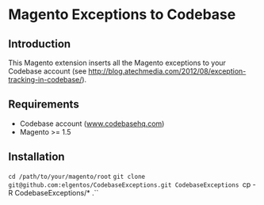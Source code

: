 Magento Exceptions to Codebase
=================

## Introduction ##
This Magento extension inserts all the Magento exceptions to your Codebase account (see http://blog.atechmedia.com/2012/08/exception-tracking-in-codebase/).

## Requirements ##
* Codebase account (www.codebasehq.com)
* Magento >= 1.5

## Installation ##
``cd /path/to/your/magento/root``
``git clone git@github.com:elgentos/CodebaseExceptions.git CodebaseExceptions
``cp -R CodebaseExceptions/* .``
